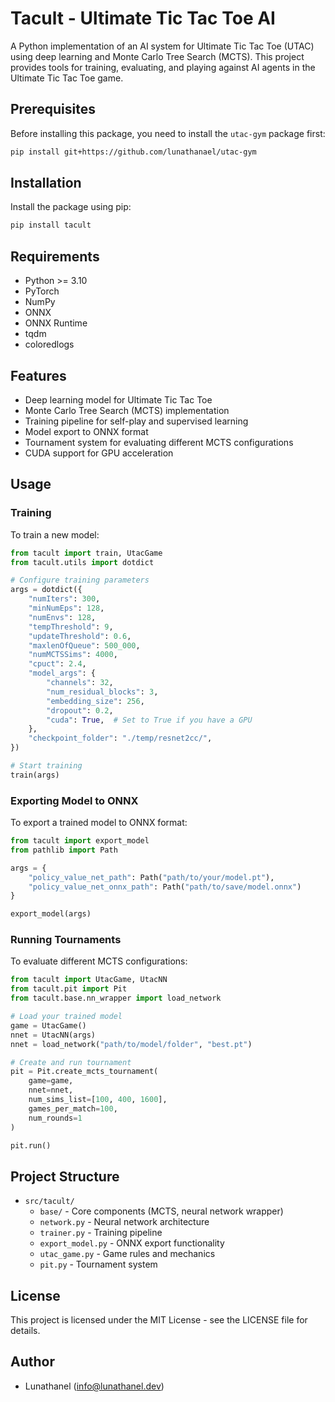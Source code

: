 # Tacult - Ultimate Tic Tac Toe AI

A Python implementation of an AI system for Ultimate Tic Tac Toe (UTAC) using deep learning and Monte Carlo Tree Search (MCTS). This project provides tools for training, evaluating, and playing against AI agents in the Ultimate Tic Tac Toe game.

## Prerequisites

Before installing this package, you need to install the `utac-gym` package first:

```bash
pip install git+https://github.com/lunathanael/utac-gym
```

## Installation

Install the package using pip:

```bash
pip install tacult
```

## Requirements

- Python >= 3.10
- PyTorch
- NumPy
- ONNX
- ONNX Runtime
- tqdm
- coloredlogs

## Features

- Deep learning model for Ultimate Tic Tac Toe
- Monte Carlo Tree Search (MCTS) implementation
- Training pipeline for self-play and supervised learning
- Model export to ONNX format
- Tournament system for evaluating different MCTS configurations
- CUDA support for GPU acceleration

## Usage

### Training

To train a new model:

```python
from tacult import train, UtacGame
from tacult.utils import dotdict

# Configure training parameters
args = dotdict({
    "numIters": 300,
    "minNumEps": 128,
    "numEnvs": 128,
    "tempThreshold": 9,
    "updateThreshold": 0.6,
    "maxlenOfQueue": 500_000,
    "numMCTSSims": 4000,
    "cpuct": 2.4,
    "model_args": {
        "channels": 32,
        "num_residual_blocks": 3,
        "embedding_size": 256,
        "dropout": 0.2,
        "cuda": True,  # Set to True if you have a GPU
    },
    "checkpoint_folder": "./temp/resnet2cc/",
})

# Start training
train(args)
```

### Exporting Model to ONNX

To export a trained model to ONNX format:

```python
from tacult import export_model
from pathlib import Path

args = {
    "policy_value_net_path": Path("path/to/your/model.pt"),
    "policy_value_net_onnx_path": Path("path/to/save/model.onnx")
}

export_model(args)
```

### Running Tournaments

To evaluate different MCTS configurations:

```python
from tacult import UtacGame, UtacNN
from tacult.pit import Pit
from tacult.base.nn_wrapper import load_network

# Load your trained model
game = UtacGame()
nnet = UtacNN(args)
nnet = load_network("path/to/model/folder", "best.pt")

# Create and run tournament
pit = Pit.create_mcts_tournament(
    game=game,
    nnet=nnet,
    num_sims_list=[100, 400, 1600],
    games_per_match=100,
    num_rounds=1
)

pit.run()
```

## Project Structure

- `src/tacult/`
  - `base/` - Core components (MCTS, neural network wrapper)
  - `network.py` - Neural network architecture
  - `trainer.py` - Training pipeline
  - `export_model.py` - ONNX export functionality
  - `utac_game.py` - Game rules and mechanics
  - `pit.py` - Tournament system

## License

This project is licensed under the MIT License - see the LICENSE file for details.

## Author

- Lunathanel (info@lunathanel.dev)
